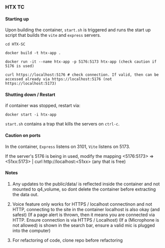### HTX TC 

#### Starting up 

Upon building the container, `start.sh` is triggered and runs the start up script that builds the `vite` and `express` servers. 

```
cd HTX-SC 

docker build -t htx-app .

docker run -it --name htx-app -p 5176:5173 htx-app (check caution if 5176 is used)

curl https://localhost:5176 # check connection. If valid, then can be accessed already via https://localhost:5176 (not https://localhost:5173)
```

#### Shutting down / Restart 

if container was stopped, restart via: 
```
docker start -i htx-app 
```

`start.sh` contains a trap that kills the servers on `ctrl-c`. 

#### Caution on ports 
In the container, `Express` listens on 3101, `Vite` listens on 5173. 

If the server's 5176 is being in used, modify the mapping <5176:5173> => <51xx:5173> | curl http://localhost:<51xx> (any that is free)


#### Notes
1. Any updates to the public/data/ is reflected inside the container and not mounted to q4_volume, so dont delete the container before extracting the data out. 

2. Voice feature only works for HTTPS / localhost connectinon and not HTTP, connecting to the site in the container localhost is also okay (and safest)
(If a page alert is thrown, then it means you are connected via HTTP. Ensure connection is via HTTPS / Localhost)
(If a (Microphone is not allowed) is shown in the search bar, ensure a valid mic is plugged into the computer)

3. For refactoring of code, clone repo before refactoring 